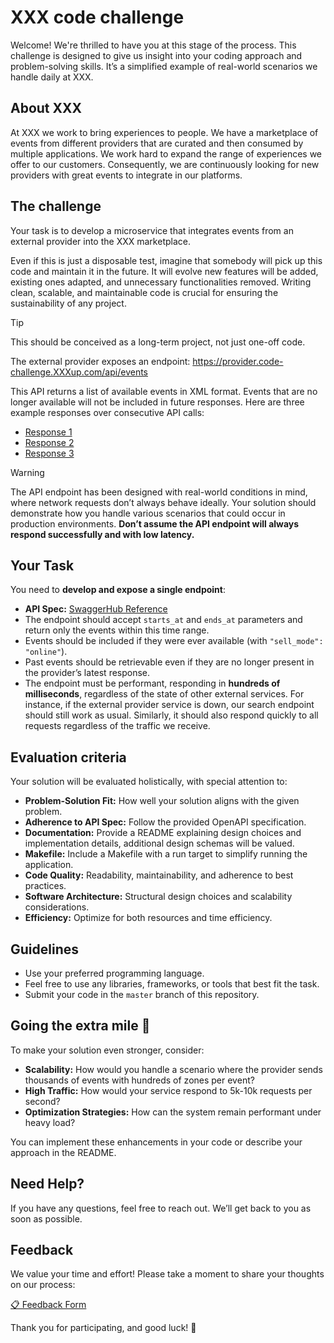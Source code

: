 # XXX code challenge

Welcome! We're thrilled to have you at this stage of the process. This challenge is designed to give us insight into your coding approach and problem-solving skills. It’s a simplified example of real-world scenarios we handle daily at XXX.

## About XXX

At XXX we work to bring experiences to people. We have a marketplace of events from different providers that are curated and then consumed by multiple applications. We work hard to expand the range of experiences we offer to our customers. Consequently, we are continuously looking for new providers with great events to integrate in our platforms.

## The challenge

Your task is to develop a microservice that integrates events from an external provider into the XXX marketplace.

Even if this is just a disposable test, imagine that somebody will pick up this code and maintain it in the future. It will evolve new features will be added, existing ones adapted, and unnecessary functionalities removed. Writing clean, scalable, and maintainable code is crucial for ensuring the sustainability of any project.

> [!TIP]
> This should be conceived as a long-term project, not just one-off code.

The external provider exposes an endpoint: https://provider.code-challenge.XXXup.com/api/events

This API returns a list of available events in XML format. Events that are no longer available will not be included in future responses. Here are three example responses over consecutive API calls:

- [Response 1](https://gist.githubusercontent.com/acalvotech/55223c0e5c55baa33086e2383badba64/raw/1cab82e2d1f3adc8d3b3dace0a409844bed698f0/response_1.xml)
- [Response 2](https://gist.githubusercontent.com/acalvotech/d9c6fc5a5920bf741638d6179c8c07ed/raw/2b4ca961f05b2eebc0682f21357d37ac0eb5c80a/response_2.xml)
- [Response 3](https://gist.githubusercontent.com/acalvotech/7c107daacfd05f32c1c1bcd7209d85ef/raw/ea4c4c8d2b7ccf2ae2be153d45353fb7187f5236/response_3.xml)

> [!WARNING]
> The API endpoint has been designed with real-world conditions in mind, where network requests don’t always behave ideally. Your solution should demonstrate how you handle various scenarios that could occur in production environments. **Don’t assume the API endpoint will always respond successfully and with low latency.**

## Your Task

You need to **develop and expose a single endpoint**:

- **API Spec:** [SwaggerHub Reference](https://app.swaggerhub.com/apis-docs/luis-pintado-XXXup/backend-test/1.0.0)
- The endpoint should accept `starts_at` and `ends_at` parameters and return only the events within this time range.
- Events should be included if they were ever available (with `"sell_mode": "online"`).
- Past events should be retrievable even if they are no longer present in the provider’s latest response.
- The endpoint must be performant, responding in **hundreds of milliseconds**, regardless of the state of other external services. For instance, if the external provider service is down, our search endpoint should still work as usual. Similarly, it should also respond quickly to all requests regardless of the traffic we receive.

## Evaluation criteria

Your solution will be evaluated holistically, with special attention to:

- **Problem-Solution Fit:** How well your solution aligns with the given problem.
- **Adherence to API Spec:** Follow the provided OpenAPI specification.
- **Documentation:** Provide a README explaining design choices and implementation details, additional design schemas will be valued.
- **Makefile:** Include a Makefile with a run target to simplify running the application.
- **Code Quality:** Readability, maintainability, and adherence to best practices.
- **Software Architecture:** Structural design choices and scalability considerations.
- **Efficiency:** Optimize for both resources and time efficiency.

## Guidelines

- Use your preferred programming language.
- Feel free to use any libraries, frameworks, or tools that best fit the task.
- Submit your code in the `master` branch of this repository.

## Going the extra mile 🚀

To make your solution even stronger, consider:

- **Scalability:** How would you handle a scenario where the provider sends thousands of events with hundreds of zones per event?
- **High Traffic:** How would your service respond to 5k-10k requests per second?
- **Optimization Strategies:** How can the system remain performant under heavy load?

You can implement these enhancements in your code or describe your approach in the README.

## Need Help?

If you have any questions, feel free to reach out. We’ll get back to you as soon as possible.

## Feedback

We value your time and effort! Please take a moment to share your thoughts on our process:

[📋 Feedback Form](https://forms.gle/6NdDApby6p3hHsWp8)

Thank you for participating, and good luck! 🎉
